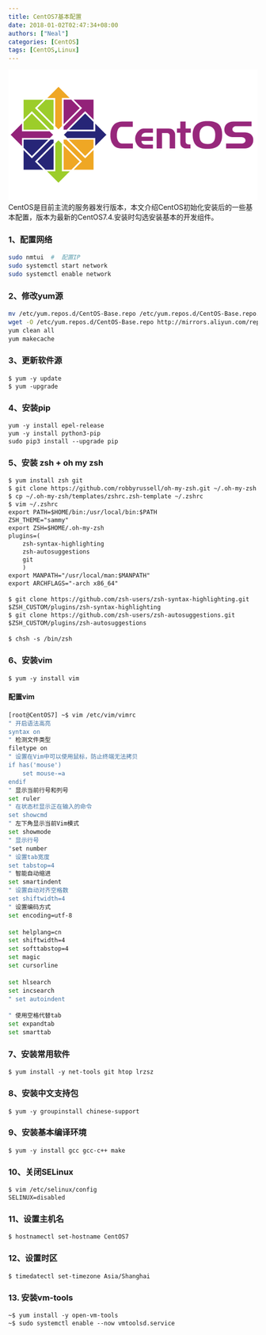 ```yaml
---
title: CentOS7基本配置
date: 2018-01-02T02:47:34+08:00
authors: ["Neal"]
categories: [CentOS]
tags: [CentOS,Linux]
---
```


![centos](/images/centos.png "CentOS")
CentOS是目前主流的服务器发行版本，本文介绍CentOS初始化安装后的一些基本配置，版本为最新的CentOS7.4.安装时勾选安装基本的开发组件。

<!--more-->

### 1、配置网络
```sh
sudo nmtui  #  配置IP
sudo systemctl start network
sudo systemctl enable network 
```

### 2、修改yum源

```sh
mv /etc/yum.repos.d/CentOS-Base.repo /etc/yum.repos.d/CentOS-Base.repo.backup
wget -O /etc/yum.repos.d/CentOS-Base.repo http://mirrors.aliyun.com/repo/Centos-7.repo
yum clean all
yum makecache
```

### 3、更新软件源

```shell
$ yum -y update
$ yum -upgrade
```

### 4、安装pip

```shell
yum -y install epel-release
yum -y install python3-pip
sudo pip3 install --upgrade pip
```

### 5、安装 zsh + oh my zsh

```shell
$ yum install zsh git
$ git clone https://github.com/robbyrussell/oh-my-zsh.git ~/.oh-my-zsh
$ cp ~/.oh-my-zsh/templates/zshrc.zsh-template ~/.zshrc
$ vim ~/.zshrc
export PATH=$HOME/bin:/usr/local/bin:$PATH
ZSH_THEME="sammy"
export ZSH=$HOME/.oh-my-zsh
plugins=(
	zsh-syntax-highlighting
	zsh-autosuggestions
	git
	)
export MANPATH="/usr/local/man:$MANPATH"
export ARCHFLAGS="-arch x86_64"

$ git clone https://github.com/zsh-users/zsh-syntax-highlighting.git $ZSH_CUSTOM/plugins/zsh-syntax-highlighting
$ git clone https://github.com/zsh-users/zsh-autosuggestions.git $ZSH_CUSTOM/plugins/zsh-autosuggestions

$ chsh -s /bin/zsh

```

### 6、安装vim

    $ yum -y install vim

#### 配置vim

```sh
[root@CentOS7] ~$ vim /etc/vim/vimrc
" 开启语法高亮
syntax on 
" 检测文件类型
filetype on
" 设置在Vim中可以使用鼠标，防止终端无法拷贝
if has('mouse')
    set mouse-=a
endif
" 显示当前行号和列号
set ruler
" 在状态栏显示正在输入的命令
set showcmd
" 左下角显示当前Vim模式
set showmode
" 显示行号
"set number
" 设置tab宽度
set tabstop=4  
" 智能自动缩进
set smartindent
" 设置自动对齐空格数
set shiftwidth=4
" 设置编码方式
set encoding=utf-8

set helplang=cn
set shiftwidth=4
set softtabstop=4
set magic
set cursorline

set hlsearch
set incsearch
" set autoindent

" 使用空格代替tab
set expandtab
set smarttab
```

### 7、安装常用软件

	$ yum install -y net-tools git htop lrzsz

### 8、安装中文支持包

    $ yum -y groupinstall chinese-support

### 9、安装基本编译环境

    $ yum -y install gcc gcc-c++ make

### 10、关闭SELinux

```shell
$ vim /etc/selinux/config
SELINUX=disabled
```

### 11、设置主机名

```shell
$ hostnamectl set-hostname CentOS7
```

### 12、设置时区

```shell
$ timedatectl set-timezone Asia/Shanghai
```

### 13. 安装vm-tools

```shell
~$ yum install -y open-vm-tools
~$ sudo systemctl enable --now vmtoolsd.service
```

